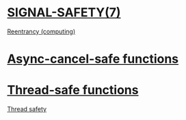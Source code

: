 # [SIGNAL-SAFETY(7)](http://man7.org/linux/man-pages/man7/signal-safety.7.html)

[Reentrancy (computing)](https://en.wikipedia.org/wiki/Reentrancy_(computing))

# [Async-cancel-safe functions](http://man7.org/linux/man-pages/man7/pthreads.7.html)



# [Thread-safe functions](http://man7.org/linux/man-pages/man7/pthreads.7.html)

[Thread safety](https://en.wikipedia.org/wiki/Thread_safety)

